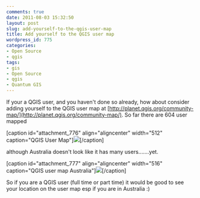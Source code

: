 ```yaml
---
comments: true
date: 2011-08-03 15:32:50
layout: post
slug: add-yourself-to-the-qgis-user-map
title: Add yourself to the QGIS user map
wordpress_id: 775
categories:
- Open Source
- qgis
tags:
- gis
- Open Source
- qgis
- Quantum GIS
---
```


If your a QGIS user, and you haven't done so already, how about consider adding yourself to the QGIS user map at [http://planet.qgis.org/community-map/](http://planet.qgis.org/community-map/). So far there are 604 user mapped

[caption id="attachment_776" align="aligncenter" width="512" caption="QGIS User Map"][![](http://woostuff.files.wordpress.com/2011/08/qgismap.png)](http://woostuff.files.wordpress.com/2011/08/qgismap.png)[/caption]

although Australia doesn't look like it has many users.......yet.

[caption id="attachment_777" align="aligncenter" width="516" caption="QGIS user map Australia"][![](http://woostuff.files.wordpress.com/2011/08/qgisausmap.png)](http://woostuff.files.wordpress.com/2011/08/qgisausmap.png)[/caption]

So if you are a QGIS user (full time or part time) it would be good to see your location on the user map esp if you are in Australia :)
